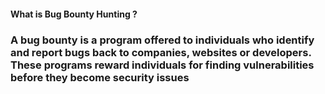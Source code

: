 #### What is Bug Bounty Hunting ?

### A bug bounty is a program offered to individuals who identify and report bugs back to companies, websites or developers. These programs reward individuals for finding vulnerabilities before they become security issues


